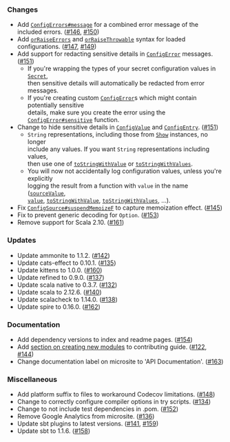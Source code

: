 ### Changes
- Add [`ConfigErrors#message`][ConfigErrors#message] for a combined error message of the included errors. ([#146][#146], [#150][#150])
- Add [`orRaiseErrors`][orRaiseErrors] and [`orRaiseThrowable`][orRaiseThrowable] syntax for loaded configurations. ([#147][#147], [#149][#149])
- Add support for redacting sensitive details in [`ConfigError`][ConfigError] messages. ([#151][#151])  
  - If you're wrapping the types of your secret configuration values in [`Secret`][Secret],  
    then sensitive details will automatically be redacted from error messages.
  - If you're creating custom [`ConfigError`][ConfigError]s which might contain potentially sensitive  
    details, make sure you create the error using the [`ConfigError#sensitive`][ConfigError#sensitive] function.
- Change to hide sensitive details in [`ConfigValue`][ConfigValue] and [`ConfigEntry`][ConfigEntry]. ([#151][#151])
  - `String` representations, including those from [`Show`][Show] instances, no longer  
    include any values. If you want `String` representations including values,  
    then use one of [`toStringWithValue`][toStringWithValue] or [`toStringWithValues`][toStringWithValues].
  - You will now not accidentally log configuration values, unless you're explicitly  
    logging the result from a function with `value` in the name ([`sourceValue`][sourceValue],  
    [`value`][value], [`toStringWithValue`][toStringWithValue], [`toStringWithValues`][toStringWithValues], ...).
- Fix [`ConfigSource#suspendMemoizeF`][suspendMemoizeF] to capture memoization effect. ([#145][#145])
- Fix to prevent generic decoding for `Option`. ([#153][#153])
- Remove support for Scala 2.10. ([#161][#161])

### Updates
- Update ammonite to 1.1.2. ([#142][#142])
- Update cats-effect to 0.10.1. ([#135][#135])
- Update kittens to 1.0.0. ([#160][#160])
- Update refined to 0.9.0.  ([#137][#137])
- Update scala native to 0.3.7. ([#132][#132])
- Update scala to 2.12.6. ([#140][#140])
- Update scalacheck to 1.14.0. ([#138][#138])
- Update spire to 0.16.0. ([#162][#162])

### Documentation
- Add dependency versions to index and readme pages. ([#154][#154])
- Add [section on creating new modules](https://cir.is/docs/contributing#creating-new-modules) to contributing guide. ([#122][#122], [#144][#144])
- Change documentation label on microsite to 'API Documentation'. ([#163][#163])

### Miscellaneous
- Add platform suffix to files to workaround Codecov limitations. ([#148][#148])
- Change to correctly configure compiler options in try scripts. ([#134][#134])
- Change to not include test dependencies in .pom. ([#152][#152])
- Remove Google Analytics from microsite. ([#136][#136])
- Update sbt plugins to latest versions. ([#141][#141], [#159][#159])
- Update sbt to 1.1.6. ([#158][#158])

[ConfigEntry]: https://cir.is/api/ciris/ConfigEntry.html
[ConfigError#sensitive]: https://cir.is/api/ciris/ConfigError$.html#sensitive(message:=>String,redactedMessage:=>String):ciris.ConfigError
[ConfigError]: https://cir.is/api/ciris/ConfigError.html
[ConfigErrors#message]: https://cir.is/api/ciris/ConfigErrors.html#message:String
[ConfigValue]: https://cir.is/api/ciris/ConfigValue.html
[orRaiseErrors]: https://cir.is/api/ciris/syntax$$EitherConfigErrorsFSyntax.html#orRaiseErrors(implicitF:ciris.api.MonadError[F,ciris.ConfigErrors]):F[T]
[orRaiseThrowable]: https://cir.is/api/ciris/syntax$$EitherConfigErrorsFSyntax.html#orRaiseThrowable(implicitF:ciris.api.MonadError[F,Throwable]):F[T]
[Secret]: https://cir.is/api/ciris/Secret.html
[Show]: https://typelevel.org/cats/typeclasses/show.html
[sourceValue]: https://cir.is/api/ciris/ConfigEntry.html#sourceValue:F[Either[ciris.ConfigError,S]]
[suspendMemoizeF]: https://cir.is/api/ciris/cats/effect/syntax$$CatsEffectConfigSourceIdSyntax.html#suspendMemoizeF[F[_]](implicitF:ciris.api.Apply[F],implicitL:cats.effect.LiftIO[F]):ciris.ConfigSource[[v]F[F[v]],K,V]
[toStringWithValue]: https://cir.is/api/ciris/ConfigValue.html#toStringWithValue:String
[toStringWithValues]: https://cir.is/api/ciris/ConfigEntry.html#toStringWithValues:String
[value]: https://cir.is/api/ciris/ConfigEntry.html#value:F[Either[ciris.ConfigError,V]]

[#122]: https://github.com/vlovgr/ciris/issues/122
[#132]: https://github.com/vlovgr/ciris/pull/132
[#134]: https://github.com/vlovgr/ciris/pull/134
[#135]: https://github.com/vlovgr/ciris/pull/135
[#136]: https://github.com/vlovgr/ciris/pull/136
[#137]: https://github.com/vlovgr/ciris/pull/137
[#138]: https://github.com/vlovgr/ciris/pull/138
[#140]: https://github.com/vlovgr/ciris/pull/140
[#141]: https://github.com/vlovgr/ciris/pull/141
[#142]: https://github.com/vlovgr/ciris/pull/142
[#144]: https://github.com/vlovgr/ciris/pull/144
[#145]: https://github.com/vlovgr/ciris/pull/145
[#146]: https://github.com/vlovgr/ciris/issues/146
[#147]: https://github.com/vlovgr/ciris/issues/147
[#148]: https://github.com/vlovgr/ciris/pull/148
[#149]: https://github.com/vlovgr/ciris/pull/149
[#150]: https://github.com/vlovgr/ciris/pull/150
[#151]: https://github.com/vlovgr/ciris/pull/151
[#152]: https://github.com/vlovgr/ciris/pull/152
[#153]: https://github.com/vlovgr/ciris/pull/153
[#154]: https://github.com/vlovgr/ciris/pull/154
[#158]: https://github.com/vlovgr/ciris/pull/158
[#159]: https://github.com/vlovgr/ciris/pull/159
[#160]: https://github.com/vlovgr/ciris/pull/160
[#161]: https://github.com/vlovgr/ciris/pull/161
[#162]: https://github.com/vlovgr/ciris/pull/162
[#163]: https://github.com/vlovgr/ciris/pull/163
